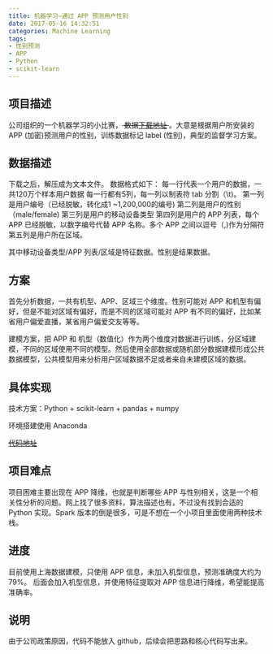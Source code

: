 ```yaml
---
title: 机器学习—通过 APP 预测用户性别
date: 2017-05-16 14:32:51
categories: Machine Learning
tags:
- 性别预测
- APP
- Python
- scikit-learn
---
```


## 项目描述

公司组织的一个机器学习的小比赛，<S> 数据[下载地址]() </S> 。大意是根据用户所安装的 APP (加密)预测用户的性别，训练数据标记 label (性别)，典型的监督学习方案。


## 数据描述

下载之后，解压成为文本文件。 数据格式如下： 
每一行代表一个用户的数据，一共120万个样本用户数据 
每一行都有5列，每一列以制表符 tab 分割（\t)。 
第一列是用户编号（已经脱敏，转化成1 ~1,200,000的编号) 
第二列是用户的性别 （male/female) 
第三列是用户的移动设备类型 
第四列是用户的 APP 列表，每个 APP 已经脱敏，以数字编号代替 APP 名称。多个 APP 之间以逗号（,)作为分隔符 
第五列是用户所在区域。

其中移动设备类型/APP 列表/区域是特征数据。性别是结果数据。

<!--more-->

## 方案

首先分析数据，一共有机型、APP、区域三个维度。性别可能对 APP 和机型有偏好，但是不能对区域有偏好，而是不同的区域可能对 APP 有不同的偏好，比如某省用户偏爱直播，某省用户偏爱交友等等。

建模方案，把 APP 和 机型（数值化）作为两个维度对数据进行训练，分区域建模，不同的区域使用不同的模型。然后使用全部数据或随机部分数据建模形成公共数据模型，公共模型用来分析用户区域数据不足或者来自未建模区域的数据。

## 具体实现

技术方案：Python + scikit-learn + pandas + numpy

环境搭建使用 Anaconda

<S> [代码地址](https://github.com/Leo555/wps_ai_war) </S> 


## 项目难点

项目困难主要出现在 APP 降维，也就是判断哪些 APP 与性别相关，这是一个相关性分析的问题。网上找了很多资料，算法描述也有，不过没有找到合适的 Python 实现。Spark 版本的倒是很多，可是不想在一个小项目里面使用两种技术栈。


## 进度

目前使用上海数据建模，只使用 APP 信息，未加入机型信息，预测准确度大约为79%。
后面会加入机型信息，并使用特征提取对 APP 信息进行降维，希望能提高准确率。

## 说明

由于公司政策原因，代码不能放入 github，后续会把思路和核心代码写出来。